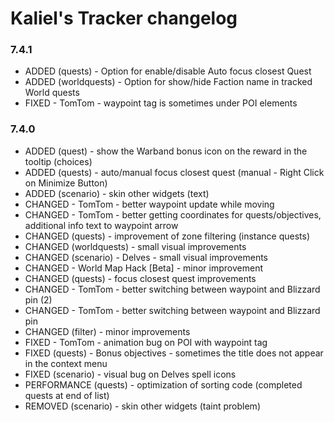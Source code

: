 # Kaliel's Tracker changelog
### 7.4.1
- ADDED (quests) - Option for enable/disable Auto focus closest Quest
- ADDED (worldquests) - Option for show/hide Faction name in tracked World quests
- FIXED - TomTom - waypoint tag is sometimes under POI elements
### 7.4.0
- ADDED (quest) - show the Warband bonus icon on the reward in the tooltip (choices)
- ADDED (quests) - auto/manual focus closest quest (manual - Right Click on Minimize Button)
- ADDED (scenario) - skin other widgets (text)
- CHANGED - TomTom - better waypoint update while moving
- CHANGED - TomTom - better getting coordinates for quests/objectives, additional info text to waypoint arrow
- CHANGED (quests) - improvement of zone filtering (instance quests)
- CHANGED (worldquests) - small visual improvements
- CHANGED (scenario) - Delves - small visual improvements
- CHANGED - World Map Hack [Beta] - minor improvement
- CHANGED (quests) - focus closest quest improvements
- CHANGED - TomTom - better switching between waypoint and Blizzard pin (2)
- CHANGED - TomTom - better switching between waypoint and Blizzard pin
- CHANGED (filter) - minor improvements
- FIXED - TomTom - animation bug on POI with waypoint tag
- FIXED (quests) - Bonus objectives - sometimes the title does not appear in the context menu
- FIXED (scenario) - visual bug on Delves spell icons
- PERFORMANCE (quests) - optimization of sorting code (completed quests at end of list)
- REMOVED (scenario) - skin other widgets (taint problem)
